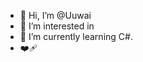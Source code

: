 - 👋 Hi, I’m @Uuwai
- 👀 I’m interested in 
- 🌱 I’m currently learning C#. 
- :mending_heart:

<!---
Uuwai/Uuwai is a ✨ special ✨ repository because its `README.md` (this file) appears on your GitHub profile.
You can click the Preview link to take a look at your changes.
--->
